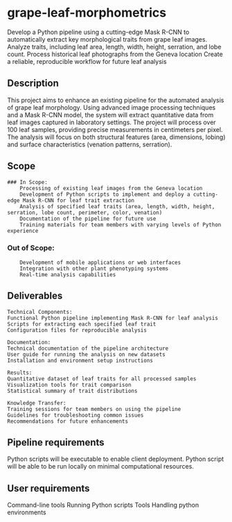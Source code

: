 # grape-leaf-morphometrics

Develop a Python pipeline using a cutting-edge Mask R-CNN to automatically extract key morphological traits from grape leaf images.
Analyze traits, including leaf area, length, width, height, serration, and lobe count.
Process historical leaf photographs from the Geneva location
Create a reliable, reproducible workflow for future leaf analysis

## Description

This project aims to enhance an existing pipeline for the automated analysis of grape leaf morphology. Using advanced image processing techniques and a Mask R-CNN model, the system will extract quantitative data from leaf images captured in laboratory settings. The project will process over 100 leaf samples, providing precise measurements in centimeters per pixel. The analysis will focus on both structural features (area, dimensions, lobing) and surface characteristics (venation patterns, serration).
## Scope

    ### In Scope:
        Processing of existing leaf images from the Geneva location
        Development of Python scripts to implement and deploy a cutting-edge Mask R-CNN for leaf trait extraction
        Analysis of specified leaf traits (area, length, width, height, serration, lobe count, perimeter, color, venation)
        Documentation of the pipeline for future use
        Training materials for team members with varying levels of Python experience

   ### Out of Scope:
        Development of mobile applications or web interfaces
        Integration with other plant phenotyping systems
        Real-time analysis capabilities

## Deliverables

    Technical Components:
    Functional Python pipeline implementing Mask R-CNN for leaf analysis
    Scripts for extracting each specified leaf trait
    Configuration files for reproducible analysis

    Documentation:
    Technical documentation of the pipeline architecture
    User guide for running the analysis on new datasets
    Installation and environment setup instructions

    Results:
    Quantitative dataset of leaf traits for all processed samples
    Visualization tools for trait comparison
    Statistical summary of trait distributions

    Knowledge Transfer:
    Training sessions for team members on using the pipeline
    Guidelines for troubleshooting common issues
    Recommendations for future enhancements


## Pipeline requirements
    
Python scripts will be executable to enable client deployment.
Python script will be able to be run locally on minimal computational resources.

## User requirements
    
Command-line tools 
Running Python scripts Tools
Handling python environments



